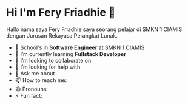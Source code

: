 # Hi I'm Fery Friadhie 👋

Hallo nama saya Fery Friadhie saya seorang pelajar di SMKN 1 CIAMIS dengan Jurusan Rekayasa Perangkat Lunak. 

- 🔭 School's in **Software Engineer** at SMKN 1 CIAMIS
- 🌱 I’m currently learning **Fullstack Developer**
- 👯 I’m looking to collaborate on 
- 🤔 I’m looking for help with 
- 💬 Ask me about 
- 📫 How to reach me:
- 😄 Pronouns: 
- ⚡ Fun fact: 
